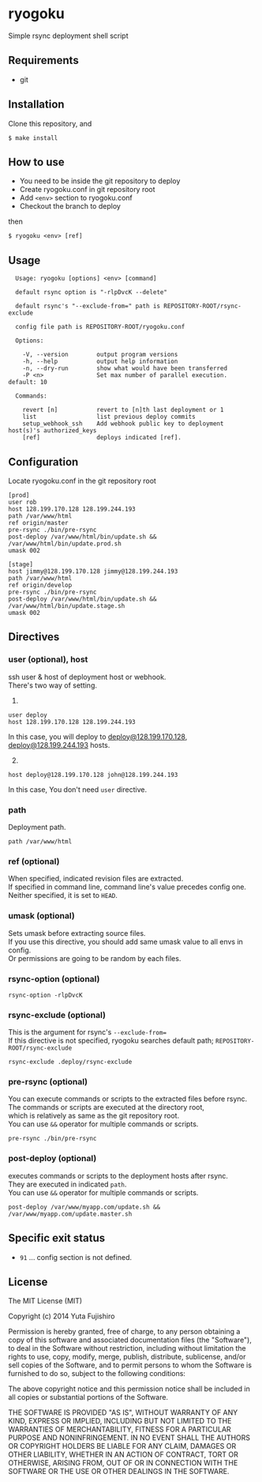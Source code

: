 # ryogoku

Simple rsync deployment shell script

## Requirements

* git

## Installation

Clone this repository, and

```
$ make install
```

## How to use

* You need to be inside the git repository to deploy
* Create ryogoku.conf in git repository root
* Add `<env>` section to ryogoku.conf
* Checkout the branch to deploy

then

```
$ ryogoku <env> [ref]
```

## Usage

```
  Usage: ryogoku [options] <env> [command]

  default rsync option is "-rlpDvcK --delete"

  default rsync's "--exclude-from=" path is REPOSITORY-ROOT/rsync-exclude

  config file path is REPOSITORY-ROOT/ryogoku.conf

  Options:

    -V, --version        output program versions
    -h, --help           output help information
    -n, --dry-run        show what would have been transferred
    -P <n>               Set max number of parallel execution. default: 10

  Commands:

    revert [n]           revert to [n]th last deployment or 1
    list                 list previous deploy commits
    setup_webhook_ssh    Add webhook public key to deployment host(s)'s authorized_keys
    [ref]                deploys indicated [ref].
```

## Configuration

Locate ryogoku.conf in the git repository root

```
[prod]
user rob
host 128.199.170.128 128.199.244.193
path /var/www/html
ref origin/master
pre-rsync ./bin/pre-rsync
post-deploy /var/www/html/bin/update.sh && /var/www/html/bin/update.prod.sh
umask 002

[stage]
host jimmy@128.199.170.128 jimmy@128.199.244.193
path /var/www/html
ref origin/develop
pre-rsync ./bin/pre-rsync
post-deploy /var/www/html/bin/update.sh && /var/www/html/bin/update.stage.sh
umask 002
```

## Directives

### user (optional), host

ssh user & host of deployment host or webhook.  
There's two way of setting.

1.

```
user deploy
host 128.199.170.128 128.199.244.193
```

In this case, you will deploy to deploy@128.199.170.128, deploy@128.199.244.193 hosts.

2.

```
host deploy@128.199.170.128 john@128.199.244.193
```

In this case, You don't need `user` directive.

### path

Deployment path.

```
path /var/www/html
```

### ref (optional)

When specified, indicated revision files are extracted.  
If specified in command line, command line's value precedes config one.  
Neither specified, it is set to `HEAD`.

### umask (optional)

Sets umask before extracting source files.  
If you use this directive, you should add same umask value to all envs in config.  
Or permissions are going to be random by each files.

### rsync-option (optional)

```
rsync-option -rlpDvcK
```

### rsync-exclude (optional)

This is the argument for rsync's `--exclude-from=`  
If this directive is not specified, ryogoku searches default path; `REPOSITORY-ROOT/rsync-exclude`

```
rsync-exclude .deploy/rsync-exclude
```

### pre-rsync (optional)

You can execute commands or scripts to the extracted files before rsync.  
The commands or scripts are executed at the directory root,  
which is relatively as same as the git repository root.  
You can use `&&` operator for multiple commands or scripts.

```
pre-rsync ./bin/pre-rsync
```

### post-deploy (optional)

executes commands or scripts to the deployment hosts after rsync.  
They are executed in indicated `path`.  
You can use `&&` operator for multiple commands or scripts.

```
post-deploy /var/www/myapp.com/update.sh && /var/www/myapp.com/update.master.sh
```

## Specific exit status

* `91` ... config section is not defined.

## License

The MIT License (MIT)

Copyright (c) 2014 Yuta Fujishiro

Permission is hereby granted, free of charge, to any person obtaining a copy
of this software and associated documentation files (the "Software"), to deal
in the Software without restriction, including without limitation the rights
to use, copy, modify, merge, publish, distribute, sublicense, and/or sell
copies of the Software, and to permit persons to whom the Software is
furnished to do so, subject to the following conditions:

The above copyright notice and this permission notice shall be included in all
copies or substantial portions of the Software.

THE SOFTWARE IS PROVIDED "AS IS", WITHOUT WARRANTY OF ANY KIND, EXPRESS OR
IMPLIED, INCLUDING BUT NOT LIMITED TO THE WARRANTIES OF MERCHANTABILITY,
FITNESS FOR A PARTICULAR PURPOSE AND NONINFRINGEMENT. IN NO EVENT SHALL THE
AUTHORS OR COPYRIGHT HOLDERS BE LIABLE FOR ANY CLAIM, DAMAGES OR OTHER
LIABILITY, WHETHER IN AN ACTION OF CONTRACT, TORT OR OTHERWISE, ARISING FROM,
OUT OF OR IN CONNECTION WITH THE SOFTWARE OR THE USE OR OTHER DEALINGS IN THE
SOFTWARE.
